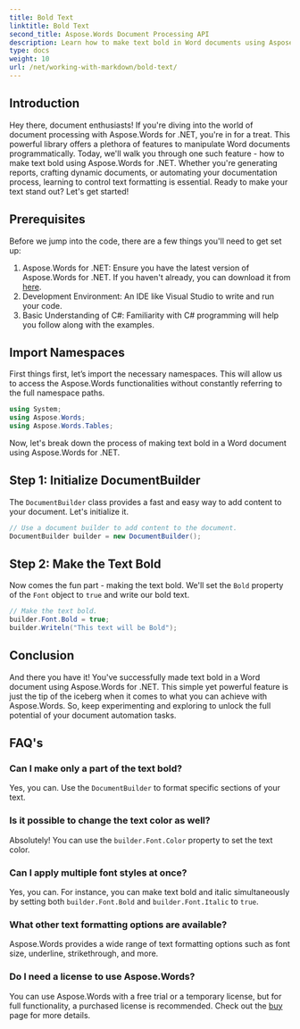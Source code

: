 ```yaml
---
title: Bold Text
linktitle: Bold Text
second_title: Aspose.Words Document Processing API
description: Learn how to make text bold in Word documents using Aspose.Words for .NET with our step-by-step guide. Perfect for automating your document formatting.
type: docs
weight: 10
url: /net/working-with-markdown/bold-text/
---
```

## Introduction

Hey there, document enthusiasts! If you're diving into the world of document processing with Aspose.Words for .NET, you're in for a treat. This powerful library offers a plethora of features to manipulate Word documents programmatically. Today, we'll walk you through one such feature - how to make text bold using Aspose.Words for .NET. Whether you're generating reports, crafting dynamic documents, or automating your documentation process, learning to control text formatting is essential. Ready to make your text stand out? Let's get started!

## Prerequisites

Before we jump into the code, there are a few things you'll need to get set up:

1. Aspose.Words for .NET: Ensure you have the latest version of Aspose.Words for .NET. If you haven't already, you can download it from [here](https://releases.aspose.com/words/net/).
2. Development Environment: An IDE like Visual Studio to write and run your code.
3. Basic Understanding of C#: Familiarity with C# programming will help you follow along with the examples.

## Import Namespaces

First things first, let’s import the necessary namespaces. This will allow us to access the Aspose.Words functionalities without constantly referring to the full namespace paths.

```csharp
using System;
using Aspose.Words;
using Aspose.Words.Tables;
```

Now, let's break down the process of making text bold in a Word document using Aspose.Words for .NET.

## Step 1: Initialize DocumentBuilder

The `DocumentBuilder` class provides a fast and easy way to add content to your document. Let's initialize it.

```csharp
// Use a document builder to add content to the document.
DocumentBuilder builder = new DocumentBuilder();
```

## Step 2: Make the Text Bold

Now comes the fun part - making the text bold. We'll set the `Bold` property of the `Font` object to `true` and write our bold text.

```csharp
// Make the text bold.
builder.Font.Bold = true;
builder.Writeln("This text will be Bold");
```

## Conclusion

And there you have it! You've successfully made text bold in a Word document using Aspose.Words for .NET. This simple yet powerful feature is just the tip of the iceberg when it comes to what you can achieve with Aspose.Words. So, keep experimenting and exploring to unlock the full potential of your document automation tasks.

## FAQ's

### Can I make only a part of the text bold?
Yes, you can. Use the `DocumentBuilder` to format specific sections of your text.

### Is it possible to change the text color as well?
Absolutely! You can use the `builder.Font.Color` property to set the text color.

### Can I apply multiple font styles at once?
Yes, you can. For instance, you can make text bold and italic simultaneously by setting both `builder.Font.Bold` and `builder.Font.Italic` to `true`.

### What other text formatting options are available?
Aspose.Words provides a wide range of text formatting options such as font size, underline, strikethrough, and more.

### Do I need a license to use Aspose.Words?
You can use Aspose.Words with a free trial or a temporary license, but for full functionality, a purchased license is recommended. Check out the [buy](https://purchase.aspose.com/buy) page for more details.

